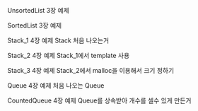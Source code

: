 
UnsortedList
3장 예제

SortedList
3장 예제

Stack_1
4장 예제
Stack 처음 나오는거

Stack_2
4장 예제
Stack_1에서 template 사용

Stack_3
4장 예제
Stack_2에서 malloc을 이용해서 크기 정하기 

Queue
4장 예제
처음 나오는 Queue

CountedQueue
4장 예제 
Queue를 상속받아 개수를 셀수 있게 만든거
